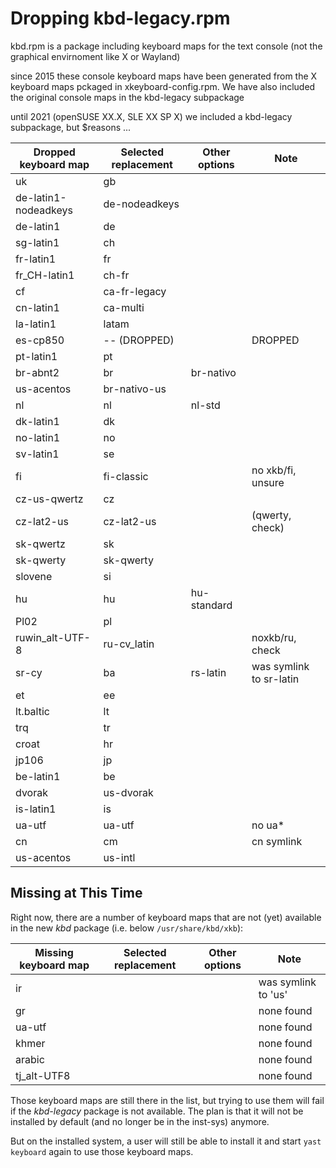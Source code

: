 Dropping kbd-legacy.rpm
=======================


kbd.rpm is a package including keyboard maps for the text console (not the
graphical envirnoment like X or Wayland)

since 2015 these console keyboard maps have been generated from the X keyboard
maps pckaged in xkeyboard-config.rpm. We have also included the original
console maps in the kbd-legacy subpackage

until 2021 (openSUSE XX.X, SLE XX SP X)
we included a kbd-legacy subpackage, but $reasons ...


| Dropped keyboard map | Selected replacement | Other options | Note                    |
| -------------------- | -------------------- | ------------- | ---------               |
| uk                   | gb                   |               |                         |
| de-latin1-nodeadkeys | de-nodeadkeys        |               |                         |
| de-latin1            | de                   |               |                         |
| sg-latin1            | ch                   |               |                         |
| fr-latin1            | fr                   |               |                         |
| fr_CH-latin1         | ch-fr                |               |                         |
| cf                   | ca-fr-legacy         |               |                         |
| cn-latin1            | ca-multi             |               |                         |
| la-latin1            | latam                |               |                         |
| es-cp850             | -- (DROPPED)         |               | DROPPED                 |
| pt-latin1            | pt                   |               |                         |
| br-abnt2             | br                   | br-nativo     |                         |
| us-acentos           | br-nativo-us         |               |                         |
| nl                   | nl                   | nl-std        |                         |
| dk-latin1            | dk                   |               |                         |
| no-latin1            | no                   |               |                         |
| sv-latin1            | se                   |               |                         |
| fi                   | fi-classic           |               | no xkb/fi, unsure       |
| cz-us-qwertz         | cz                   |               |                         |
| cz-lat2-us           | cz-lat2-us           |               | (qwerty, check)         |
| sk-qwertz            | sk                   |               |                         |
| sk-qwerty            | sk-qwerty            |               |                         |
| slovene              | si                   |               |                         |
| hu                   | hu                   | hu-standard   |                         |
| Pl02                 | pl                   |               |                         |
| ruwin_alt-UTF-8      | ru-cv_latin          |               | noxkb/ru, check         |
| sr-cy                | ba                   | rs-latin      | was symlink to sr-latin |
| et                   | ee                   |               |                         |
| lt.baltic            | lt                   |               |                         |
| trq                  | tr                   |               |                         |
| croat                | hr                   |               |                         |
| jp106                | jp                   |               |                         |
| be-latin1            | be                   |               |                         |
| dvorak               | us-dvorak            |               |                         |
| is-latin1            | is                   |               |                         |
| ua-utf               | ua-utf               |               | no ua*                  |
| cn                   | cm                   |               | cn symlink              |
| us-acentos           | us-intl              |               |                         |



## Missing at This Time

Right now, there are a number of keyboard maps that are not (yet) available in
the new _kbd_ package (i.e. below `/usr/share/kbd/xkb`):


| Missing keyboard map | Selected replacement | Other options | Note                    |
| -------------------- | -------------------- | ------------- | ---------               |
| ir                   |                      |               | was symlink to 'us'     |
| gr                   |                      |               | none found              |
| ua-utf               |                      |               | none found              |
| khmer                |                      |               | none found              |
| arabic               |                      |               | none found              |
| tj_alt-UTF8          |                      |               | none found              |


Those keyboard maps are still there in the list, but trying to use them will
fail if the _kbd-legacy_ package is not available. The plan is that it will not
be installed by default (and no longer be in the inst-sys) anymore.

But on the installed system, a user will still be able to install it and start
`yast keyboard` again to use those keyboard maps.
